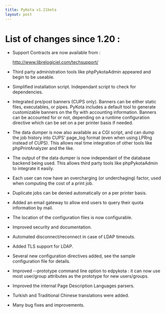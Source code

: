 ```yaml
---
title: PyKota v1.21beta
layout: post
---
```


List of changes since 1.20 :
 ============================
 
   - Support Contracts are now available from :
 
       http://www.librelogiciel.com/techsupport/
 
   - Third party administration tools like phpPykotaAdmin appeared and
     begin to be useable.
 
   - Simplified installation script. Independant script to check for
     dependencies.
 
   - Integrated pre/post banners (CUPS only).
     Banners can be either static files, executables, or pipes. PyKota
     includes a default tool to generate customizable banners on the
     fly with accounting information. Banners can be accounted for or
     not, depending on a runtime configuration directive which can be
     set on a per printer basis if needed.
 
   - The data dumper is now also available as a CGI script, and
     can dump the job history into CUPS' page_log format (even when
     using LPRng instead of CUPS). This allows real time integration
     of other tools like phpPrintAnalyzer and the like.
 
   - The output of the data dumper is now independant of the database
     backend being used. This allows third party tools like phpPykotaAdmin
     to integrate it easily.
 
   - Each user can now have an overcharging (or underchaging) factor,
     used when computing the cost of a print job.
 
   - Duplicate jobs can be denied automatically on a per printer basis.
 
   - Added an email gateway to allow end users to query their
     quota information by mail.
 
   - The location of the configuration files is now configurable.
 
   - Improved security and documentation.
 
   - Automated disconnect/reconnect in case of LDAP timeouts.
 
   - Added TLS support for LDAP.
 
   - Several new configuration directives added, see the sample configuration
     file for details.
 
   - Improved --prototype command line option to edpykota : it can now
     use most user/group attributes as the prototype for new users/groups.
 
   - Improved the internal Page Description Languages parsers.
 
   - Turkish and Traditional Chinese translations were added.
 
   - Many bug fixes and improvements.
